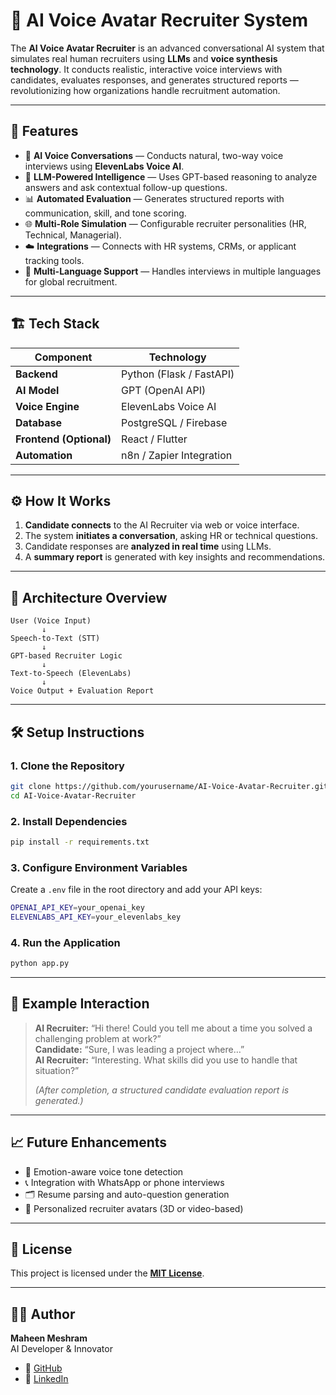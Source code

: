 # 🧠 AI Voice Avatar Recruiter System

The **AI Voice Avatar Recruiter** is an advanced conversational AI system that simulates real human recruiters using **LLMs** and **voice synthesis technology**. It conducts realistic, interactive voice interviews with candidates, evaluates responses, and generates structured reports — revolutionizing how organizations handle recruitment automation.

---

## 🚀 Features

- 🎤 **AI Voice Conversations** — Conducts natural, two-way voice interviews using **ElevenLabs Voice AI**.  
- 🧩 **LLM-Powered Intelligence** — Uses GPT-based reasoning to analyze answers and ask contextual follow-up questions.  
- 📊 **Automated Evaluation** — Generates structured reports with communication, skill, and tone scoring.  
- 🌐 **Multi-Role Simulation** — Configurable recruiter personalities (HR, Technical, Managerial).  
- ☁️ **Integrations** — Connects with HR systems, CRMs, or applicant tracking tools.  
- 💬 **Multi-Language Support** — Handles interviews in multiple languages for global recruitment.

---

## 🏗️ Tech Stack

| Component | Technology |
|------------|-------------|
| **Backend** | Python (Flask / FastAPI) |
| **AI Model** | GPT (OpenAI API) |
| **Voice Engine** | ElevenLabs Voice AI |
| **Database** | PostgreSQL / Firebase |
| **Frontend (Optional)** | React / Flutter |
| **Automation** | n8n / Zapier Integration |

---

## ⚙️ How It Works

1. **Candidate connects** to the AI Recruiter via web or voice interface.  
2. The system **initiates a conversation**, asking HR or technical questions.  
3. Candidate responses are **analyzed in real time** using LLMs.  
4. A **summary report** is generated with key insights and recommendations.  

---

## 🧩 Architecture Overview

```
User (Voice Input)
       ↓
Speech-to-Text (STT)
       ↓
GPT-based Recruiter Logic
       ↓
Text-to-Speech (ElevenLabs)
       ↓
Voice Output + Evaluation Report
```

---

## 🛠️ Setup Instructions

### 1. Clone the Repository
```bash
git clone https://github.com/yourusername/AI-Voice-Avatar-Recruiter.git
cd AI-Voice-Avatar-Recruiter
```

### 2. Install Dependencies
```bash
pip install -r requirements.txt
```

### 3. Configure Environment Variables
Create a `.env` file in the root directory and add your API keys:
```bash
OPENAI_API_KEY=your_openai_key
ELEVENLABS_API_KEY=your_elevenlabs_key
```

### 4. Run the Application
```bash
python app.py
```

---

## 🧪 Example Interaction

> **AI Recruiter:** “Hi there! Could you tell me about a time you solved a challenging problem at work?”  
> **Candidate:** “Sure, I was leading a project where…”  
> **AI Recruiter:** “Interesting. What skills did you use to handle that situation?”  
>  
> *(After completion, a structured candidate evaluation report is generated.)*

---

## 📈 Future Enhancements

- 🤖 Emotion-aware voice tone detection  
- 📞 Integration with WhatsApp or phone interviews  
- 🗂️ Resume parsing and auto-question generation  
- 🧍 Personalized recruiter avatars (3D or video-based)

---

## 📄 License

This project is licensed under the **[MIT License](LICENSE)**.

---

## 👩‍💻 Author

**Maheen Meshram**  
AI Developer & Innovator  
- 🔗 [GitHub](https://github.com/yourusername)  
- 💼 [LinkedIn](https://linkedin.com/in/yourprofile)

